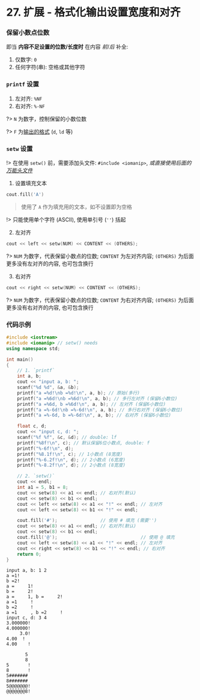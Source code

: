 # 27. 扩展 - 格式化输出设置宽度和对齐

### 保留小数点位数

即当 **内容不足设置的位数/长度时** 在内容 *前*/*后* 补全:

1. 仅数字: `0`
2. 任何字符(串): 空格或其他字符

### `printf` 设置

1. 左对齐: `%NF`
2. 右对齐: `%-NF`

?> `N` 为数字，控制保留的小数位数

?> `F` 为[输出的格式](26.md#printf-输出) (`d`, `ld` 等)

### `setw` 设置

!> 在使用 `setw()` 前，需要添加头文件: `#include <iomanip>`, *或直接使用后面的 [万能头文件](29.md#万能头文件)*

1. 设置填充文本

```cpp
cout.fill('A')
```

> 使用了 `A` 作为填充用的文本，如不设置即为空格

!> 只能使用单个字符 (ASCII), 使用单引号 (`''`) 括起

2. 左对齐

```cpp
cout << left << setw(NUM) << CONTENT << (OTHERS);
```

?> `NUM` 为数字，代表保留小数点的位数; `CONTENT` 为左对齐内容; `(OTHERS)` 为后面更多没有左对齐的内容, 也可包含换行

3. 右对齐

```cpp
cout << right << setw(NUM) << CONTENT << (OTHERS);
```

?> `NUM` 为数字，代表保留小数点的位数; `CONTENT` 为右对齐内容; `(OTHERS)` 为后面更多没有右对齐的内容, 也可包含换行

### 代码示例

```cpp
#include <iostream>
#include <iomanip> // setw() needs
using namespace std;

int main()
{
    // 1. `printf`
    int a, b;
    cout << "input a, b: ";
    scanf("%d %d", &a, &b);
    printf("a =%d!\nb =%d!\n", a, b); // 原始(多行)
    printf("a =%6d!\nb =%6d!\n", a, b); // 多行左对齐 (保留6小数位)
    printf("a =%6d, b =%6d!\n", a, b); // 左对齐 (保留6小数位)
    printf("a =%-6d!\nb =%-6d!\n", a, b); // 多行右对齐 (保留6小数位)
    printf("a =%-6d, b =%-6d!\n", a, b); // 右对齐 (保留6小数位)

    float c, d;
    cout << "input c, d: ";
    scanf("%f %f", &c, &d); // double: lf
    printf("%8f!\n", c); // 默认保留6位小数点, double: f
    printf("%-6f!\n", d);
    printf("%8.1f!\n", c); // 1小数点 (8宽度)
    printf("%-6.2f!\n", d); // 2小数点 (6宽度)
    printf("%-8.2f!\n", d); // 2小数点 (8宽度)

    // 2. `setw()`
    cout << endl;
    int a1 = 5, b1 = 8;
    cout << setw(8) << a1 << endl; // 右对齐(默认)
    cout << setw(8) << b1 << endl;
    cout << left << setw(8) << a1 << "!" << endl; // 左对齐
    cout << left << setw(8) << b1 << "!" << endl;

    cout.fill('#');                // 使用 # 填充 (需要'')
    cout << setw(8) << a1 << endl; // 右对齐(默认)
    cout << setw(8) << b1 << endl;
    cout.fill('@');                               // 使用 @ 填充
    cout << left << setw(8) << a1 << "!" << endl; // 左对齐
    cout << right << setw(8) << b1 << "!" << endl; // 右对齐
    return 0;
}
```

```output
input a, b: 1 2
a =1!
b =2!
a =     1!
b =     2!
a =     1, b =     2!
a =1     !
b =2     !
a =1     , b =2     !
input c, d: 3 4
3.000000!
4.000000!
     3.0!
4.00  !
4.00    !

       5
       8
5       !
8       !
5#######
8#######
5@@@@@@@!
@@@@@@@8!
```